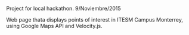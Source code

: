 Project for local hackathon. 9/Noviembre/2015

Web page thata displays points of interest in ITESM Campus Monterrey, using Google Maps API and Velocity.js.
